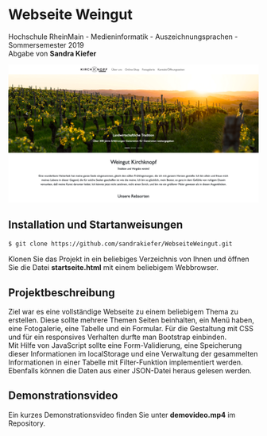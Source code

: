 # Webseite Weingut
Hochschule RheinMain - Medieninformatik - Auszeichnungsprachen - Sommersemester 2019 <br>
Abgabe von **Sandra Kiefer**

![Screenshot von der Startseite der Webseite](pictures/beispiel.png)

## Installation und Startanweisungen
```sh
$ git clone https://github.com/sandrakiefer/WebseiteWeingut.git
```
Klonen Sie das Projekt in ein beliebiges Verzeichnis von Ihnen und öffnen Sie die Datei **startseite.html** mit einem beliebigem Webbrowser.

## Projektbeschreibung
Ziel war es eine vollständige Webseite zu einem beliebigem Thema zu erstellen. Diese sollte mehrere Themen Seiten beinhalten, ein Menü haben, eine Fotogalerie, eine Tabelle und ein Formular. Für die Gestaltung mit CSS und für ein responsives Verhalten durfte man Bootstrap einbinden. <br>
Mit Hilfe von JavaScript sollte eine Form-Validierung, eine Speicherung dieser Informationen im localStorage und eine Verwaltung der gesammelten Informationen in einer Tabelle mit Filter-Funktion implementiert werden. Ebenfalls können die Daten aus einer JSON-Datei heraus gelesen werden.

## Demonstrationsvideo
Ein kurzes Demonstrationsvideo finden Sie unter **demovideo.mp4** im Repository.